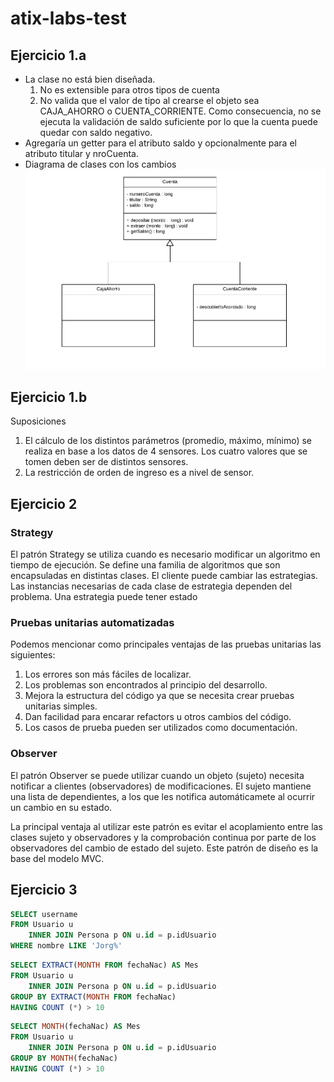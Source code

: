 # atix-labs-test
## Ejercicio 1.a
- La clase no está bien diseñada.
	1. No es extensible para otros tipos de cuenta
	2. No valida que el valor de tipo al crearse el objeto sea CAJA_AHORRO o CUENTA_CORRIENTE. Como consecuencia, no se ejecuta la validación de saldo suficiente por lo que la cuenta puede quedar con saldo negativo.
- Agregaría un getter para el atributo saldo y opcionalmente para el atributo titular y nroCuenta.
- Diagrama de clases con los cambios
![Diagrama de clases](images/CuentaBancaria.png)

## Ejercicio 1.b
Suposiciones
1. El cálculo de los distintos parámetros (promedio, máximo, mínimo) se realiza en base a los datos de 4 sensores. Los cuatro valores
que se tomen deben ser de distintos sensores.
2. La restricción de orden de ingreso es a nivel de sensor.

## Ejercicio 2
### Strategy
El patrón Strategy se utiliza cuando es necesario modificar un algoritmo en tiempo de ejecución. Se define una familia de algoritmos que son encapsuladas en distintas clases.  El cliente puede cambiar las estrategias.
Las instancias necesarias de cada clase de estrategia dependen del problema. Una estrategia puede tener estado

### Pruebas unitarias automatizadas
Podemos mencionar como principales ventajas de las pruebas unitarias las siguientes:
1. Los errores son más fáciles de localizar.
2. Los problemas son encontrados al principio del desarrollo.
3. Mejora la estructura del código ya que se necesita crear pruebas unitarias simples.
4. Dan facilidad para encarar refactors u otros cambios del código.
5. Los casos de prueba pueden ser utilizados como documentación.

### Observer
El patrón Observer se puede utilizar cuando un objeto (sujeto) necesita notificar a clientes (observadores) de modificaciones. El sujeto mantiene una lista de dependientes, a los que les notifica automáticamete al ocurrir un cambio en su estado. 

La principal ventaja al utilizar este patrón es evitar el acoplamiento entre las clases sujeto y observadores y la comprobación continua por parte de los observadores del cambio de estado del sujeto. Este patrón de diseño es la base del modelo MVC.

## Ejercicio 3
```sql
SELECT username
FROM Usuario u 
	INNER JOIN Persona p ON u.id = p.idUsuario
WHERE nombre LIKE 'Jorg%'
``` 

```sql
SELECT EXTRACT(MONTH FROM fechaNac) AS Mes
FROM Usuario u 
	INNER JOIN Persona p ON u.id = p.idUsuario
GROUP BY EXTRACT(MONTH FROM fechaNac)
HAVING COUNT (*) > 10
``` 

```sql
SELECT MONTH(fechaNac) AS Mes
FROM Usuario u 
	INNER JOIN Persona p ON u.id = p.idUsuario
GROUP BY MONTH(fechaNac)
HAVING COUNT (*) > 10
``` 
